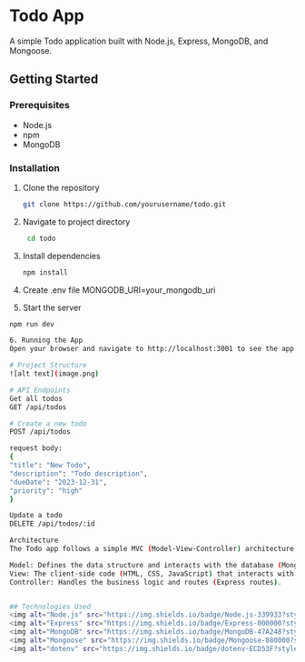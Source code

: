 # Todo App

A simple Todo application built with Node.js, Express, MongoDB, and Mongoose.

## Getting Started

### Prerequisites

- Node.js
- npm
- MongoDB

### Installation

1. Clone the repository
   ```sh
   git clone https://github.com/yourusername/todo.git

2. Navigate to project directory
     ```sh
      cd todo

3. Install dependencies
    ```sh
   npm install

4. Create .env file
MONGODB_URI=your_mongodb_uri

5. Start the server
  ```sh
npm run dev

6. Running the App
 Open your browser and navigate to http://localhost:3001 to see the app in action.

# Project Structure
![alt text](image.png)

# API Endpoints
Get all todos
GET /api/todos

# Create a new todo
POST /api/todos

request body:
{
  "title": "New Todo",
  "description": "Todo description",
  "dueDate": "2023-12-31",
  "priority": "high"
}

Update a todo
DELETE /api/todos/:id

Architecture
The Todo app follows a simple MVC (Model-View-Controller) architecture:

Model: Defines the data structure and interacts with the database (Mongoose models).
View: The client-side code (HTML, CSS, JavaScript) that interacts with the user.
Controller: Handles the business logic and routes (Express routes).


## Technologies Used
<img alt="Node.js" src="https://img.shields.io/badge/Node.js-339933?style=for-the-badge&amp;logo=nodedotjs&amp;logoColor=white">
<img alt="Express" src="https://img.shields.io/badge/Express-000000?style=for-the-badge&amp;logo=express&amp;logoColor=white">
<img alt="MongoDB" src="https://img.shields.io/badge/MongoDB-47A248?style=for-the-badge&amp;logo=mongodb&amp;logoColor=white">
<img alt="Mongoose" src="https://img.shields.io/badge/Mongoose-880000?style=for-the-badge&amp;logo=mongoose&amp;logoColor=white">
<img alt="dotenv" src="https://img.shields.io/badge/dotenv-ECD53F?style=for-the-badge&amp;logo=dotenv&amp;logoColor=black">

